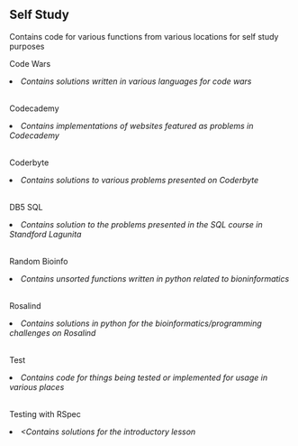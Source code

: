 ## Self Study
Contains code for various functions from various locations for self study purposes</br>

Code Wars</br>
<em><li>Contains solutions written in various languages for code wars</li></em></br>

Codecademy</br>
<em><li>Contains implementations of websites featured as problems in Codecademy</li></em><br>

Coderbyte</br>
<em><li>Contains solutions to various problems presented on Coderbyte</li></em><br>

DB5 SQL</br>
<em><li>Contains solution to the problems presented in the SQL course in Standford Lagunita</li></em></br>

Random Bioinfo</br>
<em><li>Contains unsorted functions written in python related to bioninformatics</li></em></br>

Rosalind</br>
<em><li>Contains solutions in python for the bioinformatics/programming challenges on Rosalind</li></em></br>

Test</br>
<em><li>Contains code for things being tested or implemented for usage in various places</li></em></br>

Testing with RSpec
<em><li><Contains solutions for the introductory lesson</li></em></br>